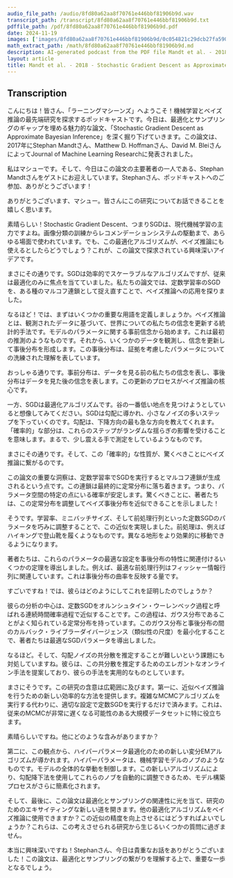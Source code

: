 ```yaml
---
audio_file_path: /audio/8fd80a62aa8f70761e446bbf81906b9d.wav
transcript_path: /transcript/8fd80a62aa8f70761e446bbf81906b9d.txt
pdffile_path: /pdf/8fd80a62aa8f70761e446bbf81906b9d.pdf
date: 2024-11-19
images: ['images/8fd80a62aa8f70761e446bbf81906b9d/0c054821c29dcb27fa590245826aea98e0776ae2033ace17e33847e1a5f5e053.jpg', 'images/8fd80a62aa8f70761e446bbf81906b9d/6a8632cc31f12c7fc271c4eb32e81bf7160f06fed97644f3d5060d5b5e35a1fa.jpg', 'images/8fd80a62aa8f70761e446bbf81906b9d/1f0c6a69272ade93cd0d8db6de73df09ca8c73ac5b900a2946c1f4341e1ca122.jpg', 'images/8fd80a62aa8f70761e446bbf81906b9d/6ac8b4ae19559228c583cc45b07dcdfdea3ec646c4d5bd430488fc46e9212c5f.jpg', 'images/8fd80a62aa8f70761e446bbf81906b9d/46cc0e26d8d25a6f71733eed9f16c7a9a247e15bc8ac96b9c12fd9a17008ddb3.jpg', 'images/8fd80a62aa8f70761e446bbf81906b9d/94e6a68e438fd19cc87c40097b3a225b189794afd37b907417f7a94535c3bfac.jpg', 'images/8fd80a62aa8f70761e446bbf81906b9d/69a569a40aadcd49c98cbcb014227e5c6026a7cdacbd7f023b4457eee0e17b06.jpg']
math_extract_path: /math/8fd80a62aa8f70761e446bbf81906b9d.md
description: AI-generated podcast from the PDF file Mandt et al. - 2018 - Stochastic Gradient Descent as Approximate Bayesia_JP / 8fd80a62aa8f70761e446bbf81906b9d
layout: article
title: Mandt et al. - 2018 - Stochastic Gradient Descent as Approximate Bayesia_JP
---
```


## Transcription
こんにちは！皆さん、「ラーニングマシーンズ」へようこそ！機械学習とベイズ推論の最先端研究を探求するポッドキャストです。今日は、最適化とサンプリングのギャップを埋める魅力的な論文、「Stochastic Gradient Descent as Approximate Bayesian Inference」を深く掘り下げていきます。この論文は、2017年にStephan Mandtさん、Matthew D. Hoffmanさん、David M. BleiさんによってJournal of Machine Learning Researchに発表されました。

私はマシューです。そして、今日はこの論文の主要著者の一人である、Stephan Mandtさんをゲストにお迎えしています。Stephanさん、ポッドキャストへのご参加、ありがとうございます！

ありがとうございます、マシュー。皆さんにこの研究についてお話できることを嬉しく思います。

素晴らしい！Stochastic Gradient Descent、つまりSGDは、現代機械学習の主力ですよね。画像分類の訓練からレコメンデーションシステムの駆動まで、あらゆる場面で使われています。でも、この最適化アルゴリズムが、ベイズ推論にも使えるとしたらどうでしょう？これが、この論文で探求されている興味深いアイデアです。

まさにその通りです。SGDは効率的でスケーラブルなアルゴリズムですが、従来は最適化のみに焦点を当てていました。私たちの論文では、定数学習率のSGDを、ある種のマルコフ連鎖として捉え直すことで、ベイズ推論への応用を探りました。

なるほど！では、まずはいくつかの重要な用語を定義しましょうか。ベイズ推論とは、観測されたデータに基づいて、世界についての私たちの信念を更新する統計的手法です。モデルのパラメータに関する事前信念から始めます。これは最初の推測のようなものです。それから、いくつかのデータを観測し、信念を更新して事後分布を形成します。この事後分布は、証拠を考慮したパラメータについての洗練された理解を表しています。

おっしゃる通りです。事前分布は、データを見る前の私たちの信念を表し、事後分布はデータを見た後の信念を表します。この更新のプロセスがベイズ推論の核心です。

一方、SGDは最適化アルゴリズムです。谷の一番低い地点を見つけようとしていると想像してみてください。SGDは勾配に導かれ、小さなノイズの多いステップを下っていくのです。勾配は、下降方向の最も急な方向を教えてくれます。「確率的」な部分は、これらのステップがランダムな揺らぎの影響を受けることを意味します。まるで、少し震える手で測定をしているようなものです。

まさにその通りです。そして、この「確率的」な性質が、驚くべきことにベイズ推論に繋がるのです。

この論文の重要な洞察は、定数学習率でSGDを実行するとマルコフ連鎖が生成されるという点です。この連鎖は最終的に定常分布に落ち着きます。つまり、パラメータ空間の特定の点にいる確率が安定します。驚くべきことに、著者たちは、この定常分布を調整してベイズ事後分布を近似できることを示しました！

そうです。学習率、ミニバッチサイズ、そして前処理行列といった定数SGDのパラメータを巧みに調整することで、この近似を実現しました。前処理は、例えばハイキングで登山靴を履くようなものです。異なる地形をより効果的に移動できるようになります。

著者たちは、これらのパラメータの最適な設定を事後分布の特性に関連付けるいくつかの定理を導出しました。例えば、最適な前処理行列はフィッシャー情報行列に関連しています。これは事後分布の曲率を反映する量です。

すごいですね！では、彼らはどのようにしてこれを証明したのでしょうか？

彼らの分析の中心は、定数SGDをオルンシュタイン・ウーレンベック過程と呼ばれる連続時間確率過程で近似することです。この過程は、ガウス分布であることがよく知られている定常分布を持っています。このガウス分布と事後分布の間のカルバック・ライブラーダイバージェンス（類似性の尺度）を最小化することで、著者たちは最適なSGDパラメータを導出しました。

なるほど。そして、勾配ノイズの共分散を推定することが難しいという課題にも対処していますね。彼らは、この共分散を推定するためのエレガントなオンライン手法を提案しており、彼らの手法を実用的なものとしています。

まさにそうです。この研究の含意は広範囲に及びます。第一に、近似ベイズ推論を行うための新しい効率的な方法を提供します。複雑なMCMCアルゴリズムを実行する代わりに、適切な設定で定数SGDを実行するだけで済みます。これは、従来のMCMCが非常に遅くなる可能性のある大規模データセットに特に役立ちます。

素晴らしいですね。他にどのような含みがありますか？

第二に、この観点から、ハイパーパラメータ最適化のための新しい変分EMアルゴリズムが導かれます。ハイパーパラメータは、機械学習モデルのノブのようなものです。モデルの全体的な挙動を制御します。この新しいアルゴリズムにより、勾配降下法を使用してこれらのノブを自動的に調整できるため、モデル構築プロセスがさらに簡素化されます。

そして、最後に、この論文は最適化とサンプリングの関連性に光を当て、研究のためのエキサイティングな新しい道を開きます。他の最適化アルゴリズムをベイズ推論に使用できますか？この近似の精度を向上させるにはどうすればよいでしょうか？これらは、この考えさせられる研究から生じるいくつかの質問に過ぎません。

本当に興味深いですね！Stephanさん、今日は貴重なお話をありがとうございました！この論文は、最適化とサンプリングの繋がりを理解する上で、重要な一歩となるでしょう。







